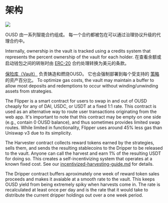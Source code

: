 # 架构

![](../.gitbook/assets/ousd\_docs\_graphics\_3.png)

OUSD 由一系列智能合约组成。 每一个合约都被包在可以通过治理协议升级的代理合约中。

Internally, ownership in the vault is tracked using a credits system that represents the percent ownership of the vault for each holder. 在查看余额或启动钱包之间的转账时由 [ERC-20](api/erc-20-1.md) 合约处理转换为美元的条款。

[保险库（Vault）](api/vault.md) 负责铸造和燃烧OUSD。 它也会强制部署到每个受支持的 [策略](../core-concepts/supported-strategies/)的资产百分比。 To optimize gas costs, the vault may maintain a buffer to allow most deposits and redemptions to occur without winding/unwinding assets from strategies.

The Flipper is a smart contract for users to swap in and out of OUSD cheaply for any of DAI, USDC, or USDT at a fixed 1:1 rate. This contract is used as an alternative way to route user transactions originating from the web app. It's important to note that this contract may be empty on one side (e.g., contain 0 OUSD balance), and thus sometimes provides limited swap routes. While limited in functionality, Flipper uses around 45% less gas than Uniswap v3 due to its simplicity.

The Harvester contract collects reward tokens earned by the strategies, sells them, and sends the resulting stablecoins to the Dripper to be released to the vault. Anyone can call the harvest and earn 1% of the resulting USDT for doing so. This creates a self-incentivizing system that operates at a known fixed cost. See our [incentivized-harvesting-guide.md](../guides/incentivized-harvesting-guide.md "mention") for details.

The Dripper contract buffers aproximately one week of reward token sales proceeds and makes it avaiable at a smooth rate to the vault. This keeps OUSD yield from being extremely spiky when harvests come in. The rate is recalculated at least once per day and is the rate that it would take to distribute the current dripper holdings out over a one week period.



